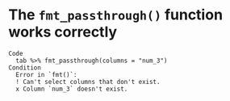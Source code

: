 # The `fmt_passthrough()` function works correctly

    Code
      tab %>% fmt_passthrough(columns = "num_3")
    Condition
      Error in `fmt()`:
      ! Can't select columns that don't exist.
      x Column `num_3` doesn't exist.

